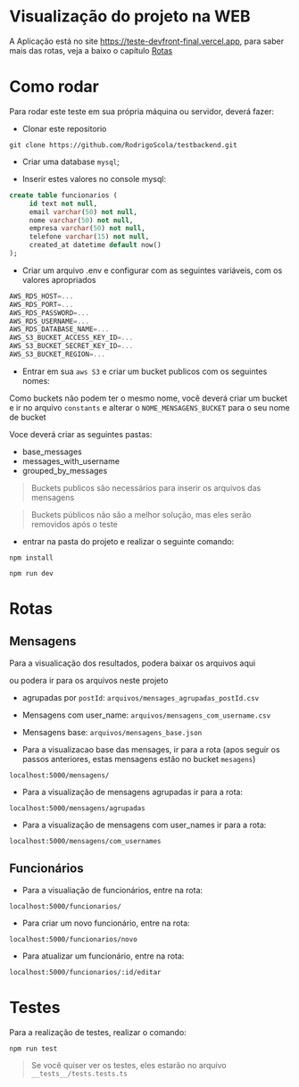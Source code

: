 # Visualização do projeto na WEB

A Aplicação está no site https://teste-devfront-final.vercel.app, para saber mais das rotas, veja a baixo o capítulo [Rotas](#Rotas)

# Como rodar

Para rodar este teste em sua própria máquina ou servidor, deverá fazer:

- Clonar este repositorio

```
git clone https://github.com/RodrigoScola/testbackend.git
```

- Criar uma database `mysql`;

- Inserir estes valores no console mysql:

```sql
create table funcionarios (
     id text not null,
     email varchar(50) not null,
     nome varchar(50) not null,
     empresa varchar(50) not null,
     telefone varchar(15) not null,
     created_at datetime default now()
);
```

- Criar um arquivo .env e configurar com as seguintes variáveis, com os valores apropriados

```js
AWS_RDS_HOST=...
AWS_RDS_PORT=...
AWS_RDS_PASSWORD=...
AWS_RDS_USERNAME=...
AWS_RDS_DATABASE_NAME=...
AWS_S3_BUCKET_ACCESS_KEY_ID=...
AWS_S3_BUCKET_SECRET_KEY_ID=...
AWS_S3_BUCKET_REGION=...
```

- Entrar em sua `aws S3` e criar um bucket publicos com os seguintes nomes:

Como buckets não podem ter o mesmo nome, você deverá criar um bucket e ir no arquivo `constants` e alterar o `NOME_MENSAGENS_BUCKET` para o seu nome de bucket

Voce deverá criar as seguintes pastas:

- base_messages
- messages_with_username
- grouped_by_messages

> Buckets publicos são necessários para inserir os arquivos das mensagens

> Buckets públicos não são a melhor solução, mas eles serão removidos após o teste

- entrar na pasta do projeto e realizar o seguinte comando:

```
npm install

npm run dev
```

# Rotas

## Mensagens

Para a visualicação dos resultados, podera baixar os arquivos aqui

ou podera ir para os arquivos neste projeto

- agrupadas por `postId`: `arquivos/mensages_agrupadas_postId.csv`

- Mensagens com user_name: `arquivos/mensagens_com_username.csv`

- Mensagens base: `arquivos/mensagens_base.json`

- Para a visualizacao base das mensages, ir para a rota (apos seguir os passos anteriores, estas mensagens estão no bucket `mesagens`)

```
localhost:5000/mensagens/
```

- Para a visualização de mensagens agrupadas ir para a rota:

```
localhost:5000/mensagens/agrupadas
```

- Para a visualização de mensagens com user_names ir para a rota:

```
localhost:5000/mensagens/com_usernames
```

## Funcionários

- Para a visualiação de funcionários, entre na rota:

```
localhost:5000/funcionarios/
```

- Para criar um novo funcionário, entre na rota:

```
localhost:5000/funcionarios/novo
```

- Para atualizar um funcionário, entre na rota:

```
localhost:5000/funcionarios/:id/editar
```

# Testes

Para a realização de testes, realizar o comando:

```
npm run test
```

> Se você quiser ver os testes, eles estarão no arquivo `__tests__/tests.tests.ts`
